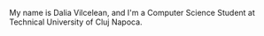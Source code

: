 My name is Dalia Vilcelean, and I'm a Computer Science Student at Technical University of Cluj Napoca.


